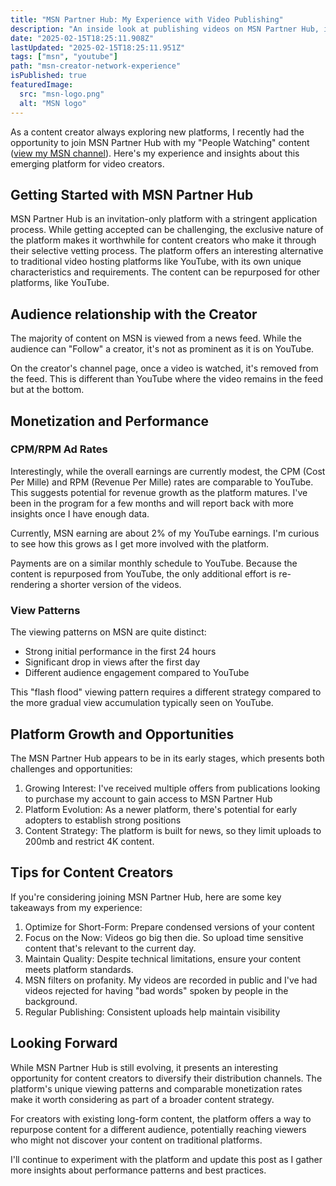 ```yaml
---
title: "MSN Partner Hub: My Experience with Video Publishing"
description: "An inside look at publishing videos on MSN Partner Hub, including ad rates, view patterns, and unique opportunities"
date: "2025-02-15T18:25:11.908Z"
lastUpdated: "2025-02-15T18:25:11.951Z"
tags: ["msn", "youtube"]
path: "msn-creator-network-experience"
isPublished: true
featuredImage:
  src: "msn-logo.png"
  alt: "MSN logo"
---
```


As a content creator always exploring new platforms, I recently had the opportunity to join MSN Partner Hub with my "People Watching" content ([view my MSN channel](https://www.msn.com/en-us/channel/source/People%20Watching/sr-vid-esgcjjh9rb4ib2m7uqenjijscjpxxfpp7wnxyaquvry2y8duyims)). Here's my experience and insights about this emerging platform for video creators.

## Getting Started with MSN Partner Hub

MSN Partner Hub is an invitation-only platform with a stringent application process. While getting accepted can be challenging, the exclusive nature of the platform makes it worthwhile for content creators who make it through their selective vetting process. The platform offers an interesting alternative to traditional video hosting platforms like YouTube, with its own unique characteristics and requirements. The content can be repurposed for other platforms, like YouTube.

## Audience relationship with the Creator

The majority of content on MSN is viewed from a news feed. While the audience can "Follow" a creator, it's not as prominent as it is on YouTube.

On the creator's channel page, once a video is watched, it's removed from the feed. This is different than YouTube where the video remains in the feed but at the bottom.

## Monetization and Performance

### CPM/RPM Ad Rates

Interestingly, while the overall earnings are currently modest, the CPM (Cost Per Mille) and RPM (Revenue Per Mille) rates are comparable to YouTube. This suggests potential for revenue growth as the platform matures. I've been in the program for a few months and will report back with more insights once I have enough data.

Currently, MSN earning are about 2% of my YouTube earnings. I'm curious to see how this grows as I get more involved with the platform.

Payments are on a similar monthly schedule to YouTube. Because the content is repurposed from YouTube, the only additional effort is re-rendering a shorter version of the videos.

### View Patterns

The viewing patterns on MSN are quite distinct:

- Strong initial performance in the first 24 hours
- Significant drop in views after the first day
- Different audience engagement compared to YouTube

This "flash flood" viewing pattern requires a different strategy compared to the more gradual view accumulation typically seen on YouTube.

## Platform Growth and Opportunities

The MSN Partner Hub appears to be in its early stages, which presents both challenges and opportunities:

1. Growing Interest: I've received multiple offers from publications looking to purchase my account to gain access to MSN Partner Hub
2. Platform Evolution: As a newer platform, there's potential for early adopters to establish strong positions
3. Content Strategy: The platform is built for news, so they limit uploads to 200mb and restrict 4K content.

## Tips for Content Creators

If you're considering joining MSN Partner Hub, here are some key takeaways from my experience:

1. Optimize for Short-Form: Prepare condensed versions of your content
2. Focus on the Now: Videos go big then die. So upload time sensitive content that's relevant to the current day.
3. Maintain Quality: Despite technical limitations, ensure your content meets platform standards.
4. MSN filters on profanity. My videos are recorded in public and I've had videos rejected for having "bad words" spoken by people in the background.
5. Regular Publishing: Consistent uploads help maintain visibility

## Looking Forward

While MSN Partner Hub is still evolving, it presents an interesting opportunity for content creators to diversify their distribution channels. The platform's unique viewing patterns and comparable monetization rates make it worth considering as part of a broader content strategy.

For creators with existing long-form content, the platform offers a way to repurpose content for a different audience, potentially reaching viewers who might not discover your content on traditional platforms.

I'll continue to experiment with the platform and update this post as I gather more insights about performance patterns and best practices.
